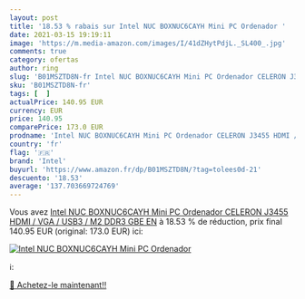 ```yaml
---
layout: post
title: '18.53 % rabais sur Intel NUC BOXNUC6CAYH Mini PC Ordenador '
date: 2021-03-15 19:19:11
image: 'https://m.media-amazon.com/images/I/41dZHytPdjL._SL400_.jpg'
comments: true
category: ofertas
author: ring
slug: 'B01MSZTD8N-fr Intel NUC BOXNUC6CAYH Mini PC Ordenador CELERON J3455 HDMI...'
sku: 'B01MSZTD8N-fr'
tags: [  ]
actualPrice: 140.95 EUR
currency: EUR
price: 140.95
comparePrice: 173.0 EUR
prodname: 'Intel NUC BOXNUC6CAYH Mini PC Ordenador CELERON J3455 HDMI / VGA / USB3 / M2 DDR3 GBE EN'
country: 'fr'
flag: '🇫🇷'
brand: 'Intel'
buyurl: 'https://www.amazon.fr/dp/B01MSZTD8N/?tag=tolees0d-21'
descuento: '18.53'
average: '137.703669724769'
---
```


Vous avez [Intel NUC BOXNUC6CAYH Mini PC Ordenador CELERON J3455 HDMI / VGA / USB3 / M2 DDR3 GBE EN](https://www.amazon.fr/dp/B01MSZTD8N/?tag=tolees0d-21)  à  18.53 % de réduction, prix final  140.95 EUR (original: 173.0 EUR) ici:

[![Intel NUC BOXNUC6CAYH Mini PC Ordenador ](https://m.media-amazon.com/images/I/41dZHytPdjL._SL400_.jpg)](https://www.amazon.fr/dp/B01MSZTD8N/?tag=tolees0d-21)

ℹ️:


[🛒 Achetez-le maintenant!!](https://www.amazon.fr/dp/B01MSZTD8N/?tag=tolees0d-21)
